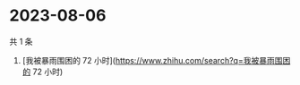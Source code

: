 # 2023-08-06

共 1 条

<!-- BEGIN ZHIHUSEARCH -->
<!-- 最后更新时间 Sun Aug 06 2023 06:07:16 GMT+0800 (China Standard Time) -->
1. [我被暴雨围困的 72 小时](https://www.zhihu.com/search?q=我被暴雨围困的 72 小时)
<!-- END ZHIHUSEARCH -->
